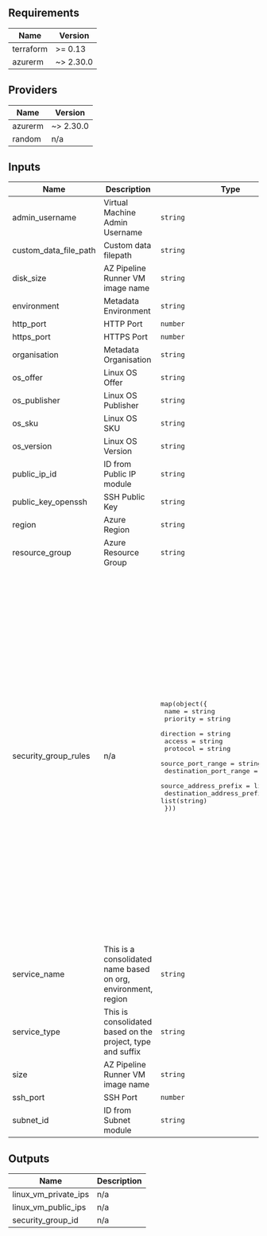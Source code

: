 ## Requirements

| Name | Version |
|------|---------|
| terraform | >= 0.13 |
| azurerm | ~> 2.30.0 |

## Providers

| Name | Version |
|------|---------|
| azurerm | ~> 2.30.0 |
| random | n/a |

## Inputs

| Name | Description | Type | Default | Required |
|------|-------------|------|---------|:--------:|
| admin\_username | Virtual Machine Admin Username | `string` | `"azure-user"` | no |
| custom\_data\_file\_path | Custom data filepath | `string` | n/a | yes |
| disk\_size | AZ Pipeline Runner VM image name | `string` | `120` | no |
| environment | Metadata Environment | `string` | n/a | yes |
| http\_port | HTTP Port | `number` | `80` | no |
| https\_port | HTTPS Port | `number` | `443` | no |
| organisation | Metadata Organisation | `string` | n/a | yes |
| os\_offer | Linux OS Offer | `string` | n/a | yes |
| os\_publisher | Linux OS Publisher | `string` | n/a | yes |
| os\_sku | Linux OS SKU | `string` | n/a | yes |
| os\_version | Linux OS Version | `string` | `"latest"` | no |
| public\_ip\_id | ID from Public IP module | `string` | n/a | yes |
| public\_key\_openssh | SSH Public Key | `string` | n/a | yes |
| region | Azure Region | `string` | `"euwest"` | no |
| resource\_group | Azure Resource Group | `string` | n/a | yes |
| security\_group\_rules | n/a | <pre>map(object({<br>    name                                        = string<br>    priority                                    = string<br>    direction                                   = string<br>    access                                      = string<br>    protocol                                    = string<br>    source_port_range                           = string<br>    destination_port_range                      = string<br>    source_address_prefix                       = list(string)<br>    destination_address_prefix                  = list(string)<br>  }))</pre> | <pre>{<br>  "http": {<br>    "access": "Allow",<br>    "destination_address_prefix": "*",<br>    "destination_port_range": "80",<br>    "direction": "Inbound",<br>    "name": "http",<br>    "priority": "1003",<br>    "protocol": "tcp",<br>    "source_address_prefix": "*",<br>    "source_port_range": "80"<br>  },<br>  "https": {<br>    "access": "Allow",<br>    "destination_address_prefix": "*",<br>    "destination_port_range": "443",<br>    "direction": "Inbound",<br>    "name": "https",<br>    "priority": "1002",<br>    "protocol": "tcp",<br>    "source_address_prefix": "*",<br>    "source_port_range": "443"<br>  },<br>  "ssh": {<br>    "access": "Allow",<br>    "destination_address_prefix": "*",<br>    "destination_port_range": "22",<br>    "direction": "Inbound",<br>    "name": "ssh",<br>    "priority": "1001",<br>    "protocol": "tcp",<br>    "source_address_prefix": "*",<br>    "source_port_range": "22"<br>  }<br>}</pre> | no |
| service\_name | This is a consolidated name based on org, environment, region | `string` | n/a | yes |
| service\_type | This is consolidated based on the project, type and suffix | `string` | n/a | yes |
| size | AZ Pipeline Runner VM image name | `string` | `"Standard_DS1_v2"` | no |
| ssh\_port | SSH Port | `number` | `22` | no |
| subnet\_id | ID from Subnet module | `string` | n/a | yes |

## Outputs

| Name | Description |
|------|-------------|
| linux\_vm\_private\_ips | n/a |
| linux\_vm\_public\_ips | n/a |
| security\_group\_id | n/a |

